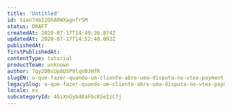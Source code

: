 ```yaml
---
title: 'Untitled'
id: 5ian74bI2QhARWXagnfrSM
status: DRAFT
createdAt: 2020-07-17T14:49:36.874Z
updatedAt: 2020-07-17T14:52:48.092Z
publishedAt: 
firstPublishedAt: 
contentType: tutorial
productTeam: unknown
author: 7qy2DBsUp8U5P9lqV0JHfR
slugEN: o-que-fazer-quando-um-cliente-abre-uma-disputa-no-vtex-payment
legacySlug: o-que-fazer-quando-um-cliente-abre-uma-disputa-no-vtex-payment
locale: es
subcategoryId: 4GiXnGyb48aFGcKSeIzC7j
---
```



